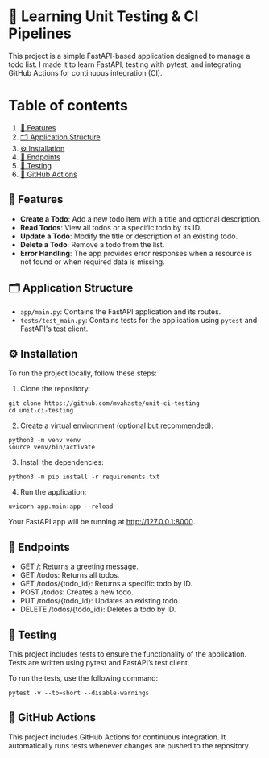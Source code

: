 # 📝 Learning Unit Testing & CI Pipelines

This project is a simple FastAPI-based application designed to manage a todo list. I made it to learn FastAPI, testing with pytest, and integrating GitHub Actions for continuous integration (CI).

# Table of contents

1.  [🎨 Features](#-features)
2.  [🗂️ Application Structure](#-application-structure)
3.  [⚙️ Installation](#-installation)
4.  [📡 Endpoints](#-endpoints)
5.  [🧪 Testing](#-testing)
6.  [🚀 GitHub Actions](#-github-actions)

## 🎨 Features

- **Create a Todo**: Add a new todo item with a title and optional description.
- **Read Todos**: View all todos or a specific todo by its ID.
- **Update a Todo**: Modify the title or description of an existing todo.
- **Delete a Todo**: Remove a todo from the list.
- **Error Handling**: The app provides error responses when a resource is not found or when required data is missing.

## 🗂️ Application Structure

- `app/main.py`: Contains the FastAPI application and its routes.
- `tests/test_main.py`: Contains tests for the application using `pytest` and FastAPI's test client.

## ⚙️ Installation

To run the project locally, follow these steps:

1. Clone the repository:

```
git clone https://github.com/mvahaste/unit-ci-testing
cd unit-ci-testing
```

2. Create a virtual environment (optional but recommended):

```
python3 -m venv venv
source venv/bin/activate
```

3. Install the dependencies:

```
python3 -m pip install -r requirements.txt
```

4. Run the application:

```
uvicorn app.main:app --reload
```

Your FastAPI app will be running at http://127.0.0.1:8000.

## 📡 Endpoints

- GET /: Returns a greeting message.
- GET /todos: Returns all todos.
- GET /todos/{todo_id}: Returns a specific todo by ID.
- POST /todos: Creates a new todo.
- PUT /todos/{todo_id}: Updates an existing todo.
- DELETE /todos/{todo_id}: Deletes a todo by ID.

## 🧪 Testing

This project includes tests to ensure the functionality of the application. Tests are written using pytest and FastAPI’s test client.

To run the tests, use the following command:

```
pytest -v --tb=short --disable-warnings
```

## 🚀 GitHub Actions

This project includes GitHub Actions for continuous integration. It automatically runs tests whenever changes are pushed to the repository.
